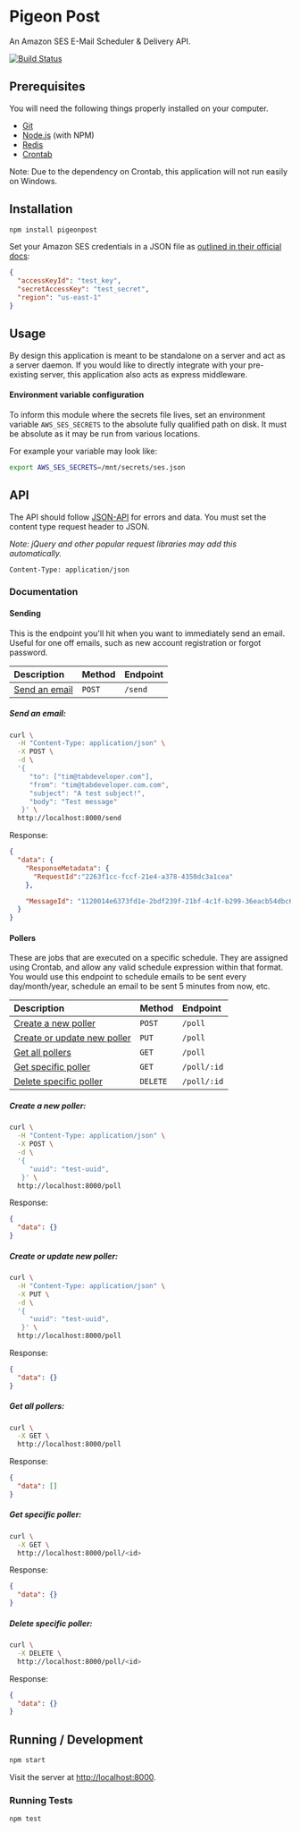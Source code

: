 # Pigeon Post

An Amazon SES E-Mail Scheduler & Delivery API.

[![Build
Status](https://travis-ci.org/tbranyen/pigeonpost.svg)](https://travis-ci.org/tbranyen/pigeonpost)


## Prerequisites

You will need the following things properly installed on your computer.

* [Git](http://git-scm.com/)
* [Node.js](http://nodejs.org/) (with NPM)
* [Redis](http://redis.io/)
* [Crontab](http://crontab.org/)

Note: Due to the dependency on Crontab, this application will not run easily on
Windows.

## Installation

``` sh
npm install pigeonpost
```

Set your Amazon SES credentials in a JSON file as [outlined in their official
docs](http://docs.aws.amazon.com/AWSJavaScriptSDK/guide/node-configuring.html#Credentials_from_Disk):


``` json
{
  "accessKeyId": "test_key",
  "secretAccessKey": "test_secret",
  "region": "us-east-1"
}
```

## Usage

By design this application is meant to be standalone on a server and act as a
server daemon.  If you would like to directly integrate with your pre-existing
server, this application also acts as express middleware.

#### Environment variable configuration

To inform this module where the secrets file lives, set an environment
variable `AWS_SES_SECRETS` to the absolute fully qualified path on disk.  It
must be absolute as it may be run from various locations.

For example your variable may look like:

``` sh
export AWS_SES_SECRETS=/mnt/secrets/ses.json
```

## API

The API should follow [JSON-API](http://jsonapi.org/) for errors and data.  You
must set the content type request header to JSON.

*Note: jQuery and other popular request libraries may add this automatically.*

``` http
Content-Type: application/json
```

### Documentation

#### Sending

This is the endpoint you'll hit when you want to immediately send an email.
Useful for one off emails, such as new account registration or forgot password.

Description                     | Method   | Endpoint
:------------------------------ | :------- | :--------
[Send an email](#send-an-email) | `POST`   | `/send`


##### Send an email:

``` sh
curl \
  -H "Content-Type: application/json" \
  -X POST \
  -d \
  '{
     "to": ["tim@tabdeveloper.com"],
     "from": "tim@tabdeveloper.com.com",
     "subject": "A test subject!",
     "body": "Test message"
   }' \
  http://localhost:8000/send
```

Response:

``` json
{
  "data": {
    "ResponseMetadata": {
      "RequestId":"2263f1cc-fccf-21e4-a378-4350dc3a1cea"
    },

    "MessageId": "1120014e6373fd1e-2bdf239f-21bf-4c1f-b299-36eacb54dbc6-000000"
  }
}
```

#### Pollers

These are jobs that are executed on a specific schedule.  They are assigned using
Crontab, and allow any valid schedule expression within that format.  You would
use this endpoint to schedule emails to be sent every day/month/year, schedule
an email to be sent 5 minutes from now, etc.


Description                                                    | Method   | Endpoint
:------------------------------------------------------------- | :------- | :--------
[Create a new poller](#create-a-new-poller)                    | `POST`   | `/poll`
[Create or update new poller](#create-or-update-new-poller)    | `PUT`    | `/poll`
[Get all pollers](#get-all-pollers)                            | `GET`    | `/poll`
[Get specific poller](#get-specific-poller)                    | `GET`    | `/poll/:id`
[Delete specific poller](#delete-specific-poller)              | `DELETE` | `/poll/:id`

##### Create a new poller:

``` sh
curl \
  -H "Content-Type: application/json" \
  -X POST \
  -d \
  '{
     "uuid": "test-uuid",
   }' \
  http://localhost:8000/poll
```

Response:

``` json
{
  "data": {}
}
```

##### Create or update new poller:

``` sh
curl \
  -H "Content-Type: application/json" \
  -X PUT \
  -d \
  '{
     "uuid": "test-uuid",
   }' \
  http://localhost:8000/poll
```

Response:

``` json
{
  "data": {}
}
```

##### Get all pollers:

``` sh
curl \
  -X GET \
  http://localhost:8000/poll
```

Response:

``` json
{
  "data": []
}
```

##### Get specific poller:

``` sh
curl \
  -X GET \
  http://localhost:8000/poll/<id>
```

Response:

``` json
{
  "data": {}
}
```

##### Delete specific poller:

``` sh
curl \
  -X DELETE \
  http://localhost:8000/poll/<id>
```

Response:

``` json
{
  "data": {}
}
```

## Running / Development

``` sh
npm start
```

Visit the server at [http://localhost:8000](http://localhost:8000).

### Running Tests

``` sh
npm test
```
